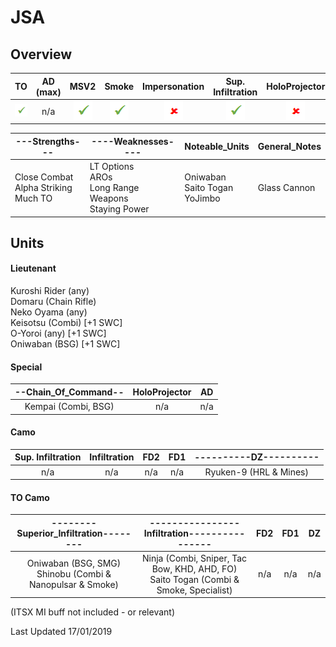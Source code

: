 # JSA

## Overview

| TO | AD (max) | MSV2 | Smoke | Impersonation | Sup. Infiltration | HoloProjector | TAGs | Strategos (max) |
|:--:|:--------:|:----:|:-----:|:-------------:|:-----------------:|:-------------:|:----:|:---------------:|
| ![tick](/images/tick.png "Yes") | n/a | ![tick](/images/tick.png "Yes") | ![tick](/images/tick.png "Yes") | ![cross](/images/cross.png "No") | ![tick](/images/tick.png "Yes") | ![cross](/images/cross.png "No") | ![tick](/images/tick.png "Yes") | n/a |

| ---Strengths---	| ----Weaknesses---- | Noteable_Units | General_Notes |
|-----------------|--------------------|----------------|---------------|
| Close Combat<br>Alpha Striking<br>Much TO | LT Options<br>AROs<br>Long Range Weapons<br>Staying Power | Oniwaban<br>Saito Togan<br>YoJimbo | Glass Cannon |

## Units

#### Lieutenant
Kuroshi Rider (any)  
Domaru (Chain Rifle)  
Neko Oyama (any)  
Keisotsu (Combi) [+1 SWC]  
O-Yoroi (any) [+1 SWC]  
Oniwaban (BSG) [+1 SWC]

#### Special

| --Chain_Of_Command-- | HoloProjector | AD |
|:--------------------:|:-------------:|:--:|
| Kempai (Combi, BSG) | n/a | n/a |

#### Camo

| Sup. Infiltration | Infiltration | FD2 |	FD1 |	----------DZ---------- |
|:-----------------:|:------------:|:---:|:----:|:--:|
| n/a | n/a | n/a | n/a | Ryuken-9 (HRL & Mines) |


#### TO Camo

| --------Superior_Infiltration-------- | ----------------Infiltration---------------- | FD2 |	FD1 |	DZ |
|:-----------------:|:------------:|:---:|:----:|:--:|
| Oniwaban (BSG, SMG)<br>Shinobu (Combi & Nanopulsar & Smoke) | Ninja (Combi, Sniper, Tac Bow, KHD, AHD, FO)<br>Saito Togan (Combi & Smoke, Specialist) | n/a | n/a | n/a |

(ITSX MI buff not included - or relevant)

Last Updated 17/01/2019
